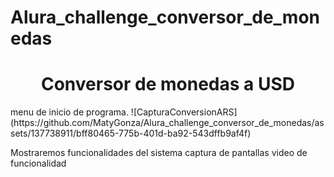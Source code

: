 # Alura_challenge_conversor_de_monedas
<h1 align="center"> Conversor de monedas a USD </h1>
menu de inicio de programa.
![CapturaConversionARS](https://github.com/MatyGonza/Alura_challenge_conversor_de_monedas/assets/137738911/bff80465-775b-401d-ba92-543dffb9af4f)


Mostraremos funcionalidades del sistema
captura de pantallas
video de funcionalidad
